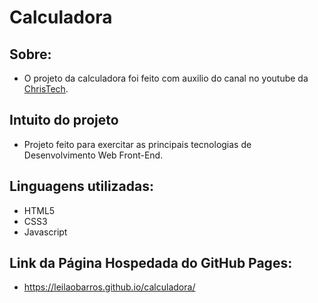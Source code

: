 # Calculadora

## Sobre:
* O projeto da calculadora foi feito com auxilio do canal no youtube da [ChrisTech](https://www.youtube.com/channel/UCXpt0pR8Qo5C67Y--xQpJAQ).

## Intuito do projeto
* Projeto feito para exercitar as principais tecnologias de Desenvolvimento Web Front-End. 

## Linguagens utilizadas:
* HTML5
* CSS3
* Javascript
  
## Link da Página Hospedada do GitHub Pages:
* https://leilaobarros.github.io/calculadora/

